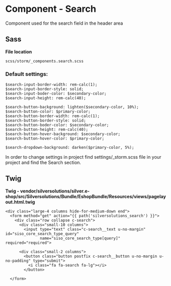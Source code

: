 #  Component - Search 

Component used for the search field in the header area

## Sass

**File location**

``` 
scss/storm/_components.search.scss
```

### Default settings:

``` 
$search-input-border-width: rem-calc(1);
$search-input-border-style: solid;
$search-input-boder-color: $secondary-color;
$search-input-height: rem-calc(40);

$search-button-background: lighten($secondary-color, 10%);
$search-button-color: $primary-color;
$search-button-border-width: rem-calc(1);
$search-button-border-style: solid;
$search-button-boder-color: $secondary-color;
$search-button-height: rem-calc(40);
$search-button-hover-background: $secondary-color;
$search-button-hover-color: $primary-color;

$search-dropdown-background: darken($primary-color, 5%);
```

In order to change settings in project find settings/\_storm.scss file in your project and find the Search section.

## Twig

**Twig - vendor/silversolutions/silver.e-shop/src/Silversolutions/Bundle/EshopBundle/Resources/views/pagelayout.html.twig**

``` 
<div class="large-4 columns hide-for-medium-down end">
  <form method="get" action="{{ path('silversolutions_search') }}">
    <div class="row collapse c-search">
      <div class="small-10 columns">
        <input type="text" class="c-search__text u-no-margin" id="siso_core_search_type_query"
               name="siso_core_search_type[query]" required="required">
      
      <div class="small-2 columns">
        <button class="button postfix c-search__button u-no-margin u-no-padding" type="submit">
          <i class="fa fa-search fa-lg"></i>
        </button>

  </form>

```
